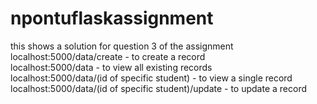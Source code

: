 # npontuflaskassignment <br />
this shows a solution for question 3 of the assignment <br />
localhost:5000/data/create  - to create a record <br />
localhost:5000/data  - to view all existing records <br />
localhost:5000/data/(id of specific student) -  to view a single record <br />
localhost:5000/data/(id of specific student)/update - to update a record <br />

